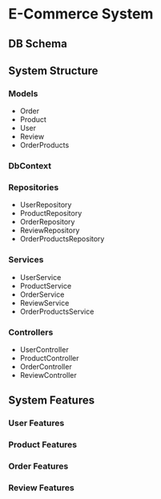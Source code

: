 # E-Commerce System

## DB Schema

## System Structure

### Models

- Order
- Product
- User
- Review
- OrderProducts

### DbContext
### Repositories
- UserRepository
- ProductRepository
- OrderRepository
- ReviewRepository
- OrderProductsRepository

### Services
- UserService
- ProductService
- OrderService
- ReviewService
- OrderProductsService

### Controllers
- UserController
- ProductController
- OrderController
- ReviewController


## System Features

### User Features
### Product Features
### Order Features
### Review Features
